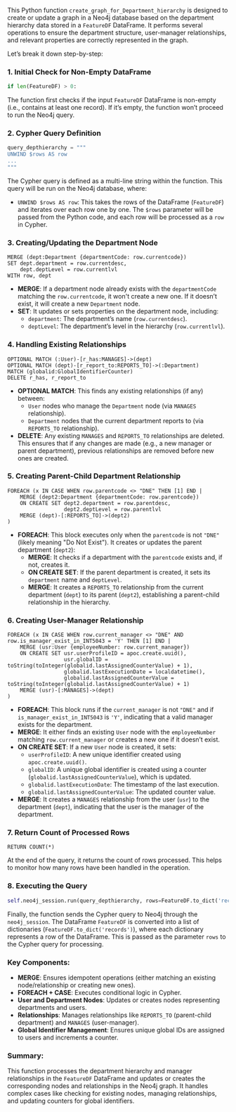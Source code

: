 This Python function `create_graph_for_Department_hierarchy` is designed to create or update a graph in a Neo4j database based on the department hierarchy data stored in a `FeatureDF` DataFrame. It performs several operations to ensure the department structure, user-manager relationships, and relevant properties are correctly represented in the graph.

Let’s break it down step-by-step:

### 1. **Initial Check for Non-Empty DataFrame**
```python
if len(FeatureDF) > 0:
```
The function first checks if the input `FeatureDF` DataFrame is non-empty (i.e., contains at least one record). If it’s empty, the function won’t proceed to run the Neo4j query.

### 2. **Cypher Query Definition**
```python
query_depthierarchy = """
UNWIND $rows AS row
...
"""
```
The Cypher query is defined as a multi-line string within the function. This query will be run on the Neo4j database, where:

- `UNWIND $rows AS row`: This takes the rows of the DataFrame (`FeatureDF`) and iterates over each row one by one. The `$rows` parameter will be passed from the Python code, and each row will be processed as a `row` in Cypher.
  
### 3. **Creating/Updating the Department Node**
```cypher
MERGE (dept:Department {departmentCode: row.currentcode})
SET dept.department = row.currentdesc,
    dept.deptLevel = row.currentlvl
WITH row, dept
```
- **MERGE**: If a department node already exists with the `departmentCode` matching the `row.currentcode`, it won't create a new one. If it doesn’t exist, it will create a new `Department` node.
- **SET**: It updates or sets properties on the department node, including:
  - `department`: The department’s name (`row.currentdesc`).
  - `deptLevel`: The department’s level in the hierarchy (`row.currentlvl`).

### 4. **Handling Existing Relationships**
```cypher
OPTIONAL MATCH (:User)-[r_has:MANAGES]->(dept)
OPTIONAL MATCH (dept)-[r_report_to:REPORTS_TO]->(:Department)
MATCH (globalid:GlobalIdentifierCounter)
DELETE r_has, r_report_to
```
- **OPTIONAL MATCH**: This finds any existing relationships (if any) between:
  - `User` nodes who manage the `Department` node (via `MANAGES` relationship).
  - `Department` nodes that the current department reports to (via `REPORTS_TO` relationship).
- **DELETE**: Any existing `MANAGES` and `REPORTS_TO` relationships are deleted. This ensures that if any changes are made (e.g., a new manager or parent department), previous relationships are removed before new ones are created.

### 5. **Creating Parent-Child Department Relationship**
```cypher
FOREACH (x IN CASE WHEN row.parentcode <> "DNE" THEN [1] END |
    MERGE (dept2:Department {departmentCode: row.parentcode})
    ON CREATE SET dept2.department = row.parentdesc,
                  dept2.deptLevel = row.parentlvl
    MERGE (dept)-[:REPORTS_TO]->(dept2)
)
```
- **FOREACH**: This block executes only when the `parentcode` is not `"DNE"` (likely meaning "Do Not Exist"). It creates or updates the parent department (`dept2`):
  - **MERGE**: It checks if a department with the `parentcode` exists and, if not, creates it.
  - **ON CREATE SET**: If the parent department is created, it sets its `department` name and `deptLevel`.
  - **MERGE**: It creates a `REPORTS_TO` relationship from the current department (`dept`) to its parent (`dept2`), establishing a parent-child relationship in the hierarchy.

### 6. **Creating User-Manager Relationship**
```cypher
FOREACH (x IN CASE WHEN row.current_manager <> "DNE" AND row.is_manager_exist_in_INT5043 = 'Y' THEN [1] END |
    MERGE (usr:User {employeeNumber: row.current_manager})
    ON CREATE SET usr.userProfileID = apoc.create.uuid(),
                  usr.globalID = toString(toInteger(globalid.lastAssignedCounterValue) + 1),
                  globalid.lastExecutionDate = localdatetime(),
                  globalid.lastAssignedCounterValue = toString(toInteger(globalid.lastAssignedCounterValue) + 1)
    MERGE (usr)-[:MANAGES]->(dept)
)
```
- **FOREACH**: This block runs if the `current_manager` is not `"DNE"` and if `is_manager_exist_in_INT5043` is `'Y'`, indicating that a valid manager exists for the department.
- **MERGE**: It either finds an existing `User` node with the `employeeNumber` matching `row.current_manager` or creates a new one if it doesn’t exist.
- **ON CREATE SET**: If a new `User` node is created, it sets:
  - `userProfileID`: A new unique identifier created using `apoc.create.uuid()`.
  - `globalID`: A unique global identifier is created using a counter (`globalid.lastAssignedCounterValue`), which is updated.
  - `globalid.lastExecutionDate`: The timestamp of the last execution.
  - `globalid.lastAssignedCounterValue`: The updated counter value.
- **MERGE**: It creates a `MANAGES` relationship from the user (`usr`) to the department (`dept`), indicating that the user is the manager of the department.

### 7. **Return Count of Processed Rows**
```cypher
RETURN COUNT(*)
```
At the end of the query, it returns the count of rows processed. This helps to monitor how many rows have been handled in the operation.

### 8. **Executing the Query**
```python
self.neo4j_session.run(query_depthierarchy, rows=FeatureDF.to_dict('records'))
```
Finally, the function sends the Cypher query to Neo4j through the `neo4j_session`. The DataFrame `FeatureDF` is converted into a list of dictionaries (`FeatureDF.to_dict('records')`), where each dictionary represents a row of the DataFrame. This is passed as the parameter `rows` to the Cypher query for processing.

### Key Components:
- **MERGE**: Ensures idempotent operations (either matching an existing node/relationship or creating new ones).
- **FOREACH + CASE**: Executes conditional logic in Cypher.
- **User and Department Nodes**: Updates or creates nodes representing departments and users.
- **Relationships**: Manages relationships like `REPORTS_TO` (parent-child department) and `MANAGES` (user-manager).
- **Global Identifier Management**: Ensures unique global IDs are assigned to users and increments a counter.

### Summary:
This function processes the department hierarchy and manager relationships in the `FeatureDF` DataFrame and updates or creates the corresponding nodes and relationships in the Neo4j graph. It handles complex cases like checking for existing nodes, managing relationships, and updating counters for global identifiers.